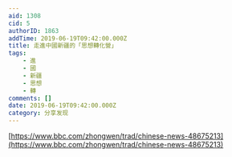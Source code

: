 ```yaml
---
aid: 1308
cid: 5
authorID: 1863
addTime: 2019-06-19T09:42:00.000Z
title: 走進中國新疆的「思想轉化營」
tags:
    - 進
    - 國
    - 新疆
    - 思想
    - 轉
comments: []
date: 2019-06-19T09:42:00.000Z
category: 分享发现
---
```


[https://www.bbc.com/zhongwen/trad/chinese-news-48675213](https://www.bbc.com/zhongwen/trad/chinese-news-48675213)
